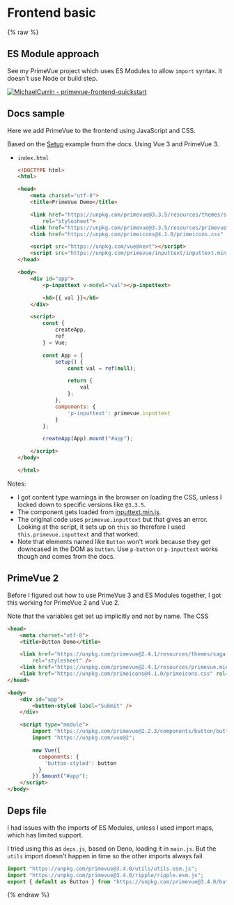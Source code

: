 # Frontend basic

{% raw %}

## ES Module approach

See my PrimeVue project which uses ES Modules to allow `import` syntax. It doesn't use Node or build step.

[![MichaelCurrin - primevue-frontend-quickstart](https://img.shields.io/static/v1?label=MichaelCurrin&message=primevue-frontend-quickstart&color=blue&logo=github)](https://github.com/MichaelCurrin/primevue-frontend-quickstart)


## Docs sample

Here we add PrimeVue to the frontend using JavaScript and CSS.

Based on the [Setup](https://primefaces.org/primevue/showcase/#/setup) example from the docs. Using Vue 3 and PrimeVue 3.

- `index.html`
    ```html
    <!DOCTYPE html>
    <html>

    <head>
        <meta charset="utf-8">
        <title>PrimeVue Demo</title>

        <link href="https://unpkg.com/primevue@3.3.5/resources/themes/saga-blue/theme.css"
            rel="stylesheet">
        <link href="https://unpkg.com/primevue@3.3.5/resources/primevue.min.css" rel="stylesheet">
        <link href="https://unpkg.com/primeicons@4.1.0/primeicons.css" rel="stylesheet">

        <script src="https://unpkg.com/vue@next"></script>
        <script src="https://unpkg.com/primevue/inputtext/inputtext.min.js"></script>
    </head>

    <body>
        <div id="app">
            <p-inputtext v-model="val"></p-inputtext>

            <h6>{{ val }}</h6>
        </div>

        <script>
            const {
                createApp,
                ref
            } = Vue;

            const App = {
                setup() {
                    const val = ref(null);

                    return {
                        val
                    };
                },
                components: {
                    'p-inputtext': primevue.inputtext
                }
            };

            createApp(App).mount("#app");

        </script>
    </body>

    </html>
    ```

Notes:

- I got content type warnings in the browser on loading the CSS, unless I locked down to specific versions like `@3.3.5`.
- The component gets loaded from [inputtext.min.js](https://unpkg.com/primevue@3.4.0/inputtext/inputtext.min.js).
- The original code uses `primevue.inputtext` but that gives an error. Looking at the script, it sets up on `this` so therefore I used `this.primevue.inputtext` and that worked.
- Note that elements named like `Button` won't work because they get downcased in the DOM as `button`. Use `p-button` or `p-inputtext` works though and comes from the docs.


## PrimeVue 2

Before I figured out how to use PrimeVue 3 and ES Modules together, I got this working for PrimeVue 2 and Vue 2.

Note that the variables get set up implicitly and not by name. The CSS

```html
<head>
    <meta charset="utf-8">
    <title>Button Demo</title>

    <link href="https://unpkg.com/primevue@2.4.1/resources/themes/saga-blue/theme.css"
        rel="stylesheet" />
    <link href="https://unpkg.com/primevue@2.4.1/resources/primevue.min.css" rel="stylesheet" />
    <link href="https://unpkg.com/primeicons@4.1.0/primeicons.css" rel="stylesheet" />
</head>

<body>
    <div id="app">
        <button-styled label="Submit" />
    </div>

    <script type="module">
        import "https://unpkg.com/primevue@2.2.3/components/button/button.umd.js";
        import "https://unpkg.com/vue@2";

        new Vue({
          components: {
            'button-styled': button
          }
        }).$mount("#app");
    </script>
</body>
```


## Deps file

I had issues with the imports of ES Modules, unless I used import maps, which has limited support.

I tried using this as `deps.js`, based on Deno, loading it in `main.js`. But the `utils` import doesn't happen in time so the other imports always fail.

```javascript
import "https://unpkg.com/primevue@3.4.0/utils/utils.esm.js";
import "https://unpkg.com/primevue@3.4.0/ripple/ripple.esm.js";
export { default as Button } from "https://unpkg.com/primevue@3.4.0/button/button.esm.js";
```

{% endraw %}
